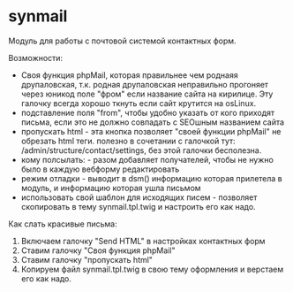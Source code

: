 # synmail

Модуль для работы с почтовой системой контактных форм.

Возможности:
* Своя функция phpMail, которая правильнее чем роднаяя друпаловская, т.к. родная друпаловская неправильно прогоняет через юникод поле "фром" если название сайта на кирилице. Эту галочку всегда хорошо ткнуть если сайт крутится на osLinux.
* подставление поля "from", чтобы удобно указать от кого приходят письма, если это не должно совпадать с SEOшным названием сайта
* пропускать html - эта кнопка позволяет "своей функции phpMail" не обрезать html теги. полезно в сочетании с галочкой тут: /admin/structure/contact/settings, без этой галочки бесполезна. 
* кому полсылать: - разом добавляет получателей, чтобы не нужно было в каждую вебформу редактировать
* режим отладки - выводит в dsm() информацию которая прилетела в модуль, и информацию которая ушла письмом
* использовать свой шаблон для исходящих писем - позволяет скопировать в тему synmail.tpl.twig и настроить его как надо. 

Как слать красивые письма:
1. Включаем галочку "Send HTML" в настройках контактных форм
2. Ставим галочку "Своя функция phpMail"
3. Ставим галочку "пропускать html"
4. Копируем файл synmail.tpl.twig в свою тему оформления и верстаем его как надо.
